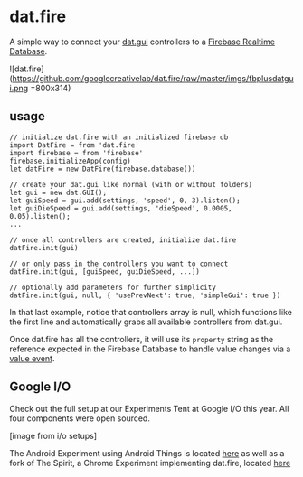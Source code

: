 dat.fire
===

A simple way to connect your [dat.gui](https://github.com/dataarts/dat.gui) controllers to a [Firebase Realtime Database](https://firebase.google.com/docs/database/).

![dat.fire](https://github.com/googlecreativelab/dat.fire/raw/master/imgs/fbplusdatgui.png =800x314)
 
usage 
---
```
// initialize dat.fire with an initialized firebase db
import DatFire = from 'dat.fire'
import firebase = from 'firebase'
firebase.initializeApp(config)
let datFire = new DatFire(firebase.database())

// create your dat.gui like normal (with or without folders)
let gui = new dat.GUI();
let guiSpeed = gui.add(settings, 'speed', 0, 3).listen();
let guiDieSpeed = gui.add(settings, 'dieSpeed', 0.0005, 0.05).listen();
...

// once all controllers are created, initialize dat.fire
datFire.init(gui)

// or only pass in the controllers you want to connect
datFire.init(gui, [guiSpeed, guiDieSpeed, ...])

// optionally add parameters for further simplicity
datFire.init(gui, null, { 'usePrevNext': true, 'simpleGui': true })
``` 

In that last example, notice that controllers array is null, which functions like the first line and automatically grabs all available controllers from dat.gui.

Once dat.fire has all the controllers, it will use its `property` string as the reference expected in the Firebase Database to handle value changes via a [value event](https://firebase.google.com/docs/database/web/read-and-write#listen_for_value_events). 

Google I/O
---

Check out the full setup at our Experiments Tent at Google I/O this year. All four components were open sourced.
 
 [image from i/o setups]

The Android Experiment using Android Things is located [here](https://github.com/trippedout/things-with-firebase/) as well as a fork of The Spirit, a Chrome Experiment implementing dat.fire, located [here](https://github.com/trippedout/The-Spirit/)